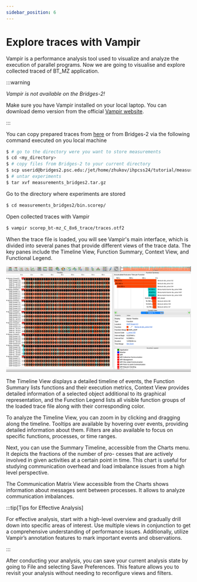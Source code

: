 ```yaml
---
sidebar_position: 6
---
```

# Explore traces with Vampir

Vampir is a performance analysis tool used to visualize and analyze the execution of parallel programs. Now we are going to visualise and explore collected traced of BT_MZ application.

:::warning

*Vampir is not available on the Bridges-2!*

Make sure you have Vampir installed on your local laptop. You can download demo version from the official [Vampir website](https://vampir.eu/downloads/demo).

:::

You can copy prepared traces from [here](https://fz-juelich.sciebo.de/s/qBq6OrhJImHulbr) or from Bridges-2 via the following command executed on you local machine  
```bash
$ # go to the directory were you want to store measurements
$ cd <my_directory>
$ # copy files from Bridges-2 to your current directory 
$ scp userid@bridges2.psc.edu:/jet/home/zhukov/ihpcss24/tutorial/measurements_bridges2.tar.gz .
$ # untar experiments
$ tar xvf measurements_bridges2.tar.gz
```

Go to the directory where experiments are stored 
```bash
$ cd measurements_bridges2/bin.scorep/
```

Open collected traces with Vampir
```bash
$ vampir scorep_bt-mz_C_8x6_trace/traces.otf2
```
When the trace file is loaded, you will see Vampir's main interface, which is divided into several panes that provide different views of the trace data. The key panes include the Timeline View, Function Summary, Context View, and Functional Legend. 

![Vampir](vampir.png)

The Timeline View displays a detailed timeline of events, the Function Summary lists functions and their execution metrics, Context View provides detailed information of a selected object additional to its graphical representation, and the Function Legend lists all visible function groups of the loaded trace file along with their corresponding color.

To analyze the Timeline View, you can zoom in by clicking and dragging along the timeline. Tooltips are available by hovering over events, providing detailed information about them. Filters are also available to focus on specific functions, processes, or time ranges.

Next, you can use the Summary Timeline, accessible from the Charts menu. It depicts the fractions of the number of pro- cesses that are actively involved in given activities at a certain point in time. This chart is useful for studying communication overhead and load imbalance issues from a high level perspective.

The Communication Matrix View accessible from the Charts shows information about messages sent between processes. It allows to analyze communication imbalances.

:::tip[Tips for Effective Analysis]

For effective analysis, start with a high-level overview and gradually drill down into specific areas of interest. Use multiple views in conjunction to get a comprehensive understanding of performance issues. Additionally, utilize Vampir’s annotation features to mark important events and observations.

:::

After conducting your analysis, you can save your current analysis state by going to File and selecting Save Preferences. This feature allows you to revisit your analysis without needing to reconfigure views and filters.